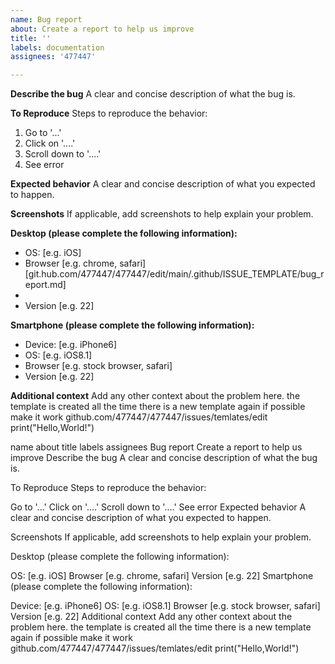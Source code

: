 ```yaml
---
name: Bug report
about: Create a report to help us improve
title: ''
labels: documentation
assignees: '477447'

---
```


**Describe the bug**
A clear and concise description of what the bug is.

**To Reproduce**
Steps to reproduce the behavior:
1. Go to '...'
2. Click on '....'
3. Scroll down to '....'
4. See error

**Expected behavior**
A clear and concise description of what you expected to happen.

**Screenshots**
If applicable, add screenshots to help explain your problem.

**Desktop (please complete the following information):**
 - OS: [e.g. iOS]
 - Browser [e.g. chrome, safari][git.hub.com/477447/477447/edit/main/.github/ISSUE_TEMPLATE/bug_report.md]
 - 
 - Version [e.g. 22]

**Smartphone (please complete the following information):**
 - Device: [e.g. iPhone6]
 - OS: [e.g. iOS8.1]
 - Browser [e.g. stock browser, safari]
 - Version [e.g. 22]

**Additional context**
Add any other context about the problem here.
the template is created all the time there
is a new template again if possible make it work
github.com/477447/477447/issues/temlates/edit
print("Hello,World!")

name	about	title	labels	assignees
Bug report
Create a report to help us improve
Describe the bug A clear and concise description of what the bug is.

To Reproduce Steps to reproduce the behavior:

Go to '...'
Click on '....'
Scroll down to '....'
See error
Expected behavior A clear and concise description of what you expected to happen.

Screenshots If applicable, add screenshots to help explain your problem.

Desktop (please complete the following information):

OS: [e.g. iOS]
Browser [e.g. chrome, safari]
Version [e.g. 22]
Smartphone (please complete the following information):

Device: [e.g. iPhone6]
OS: [e.g. iOS8.1]
Browser [e.g. stock browser, safari]
Version [e.g. 22]
Additional context Add any other context about the problem here. the template is created all the time there is a new template again if possible make it work github.com/477447/477447/issues/temlates/edit print("Hello,World!")

